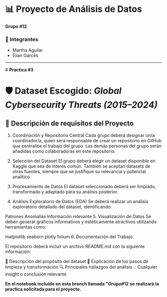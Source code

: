 #  📊 Proyecto de Análisis de Datos 
**Grupo #12**

### 👥 Integrantes  
- Martha Aguilar  
- Elian Garcés  

---

﻿# **Practica #3**


# 🛡️  Dataset Escogido: *Global Cybersecurity Threats (2015–2024)*  

## 📌 Descripción de requisitos del Proyecto

1. Coordinación y Repositorio Central
Cada grupo deberá designar un/a coordinador/a, quien será responsable de crear un repositorio en GitHub que centralice el trabajo del grupo.
Las demás personas del grupo serán añadidas como colaboradoras en este repositorio.

2. Selección del Dataset
El grupo deberá elegir un dataset disponible en Kaggle que sea de interés común.
También se aceptan datasets de otras fuentes, siempre que se justifique su relevancia y potencial analítico.

3. Procesamiento de Datos
El dataset seleccionado deberá ser limpiado, transformado y adaptado para su análisis posterior.

4. Análisis Exploratorio de Datos (EDA)
Se deberá realizar un análisis exploratorio detallado del dataset, identificando:

Patrones
Anomalías
Información relevante
5. Visualización de Datos
Se deben generar gráficos informativos y estéticamente atractivos utilizando herramientas como:

matplotlib
seaborn
plotly
folium
6. Documentación del Trabajo.

El repositorio deberá incluir un archivo README.md con la siguiente información:

📌 Descripción del propósito del dataset
🧹 Explicación de los pasos de limpieza y transformación
🔍 Principales hallazgos del análisis
💡 Cualquier insight o conclusión relevante


**En el notebook incluido en esta branch llamada "Grupo#12 se realizará la practica solicitada para el proyecto.**
